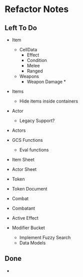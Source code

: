 # Refactor Notes

## Left To Do

-   Item
    -   CellData
        -   Effect
        -   Condition
        -   Melee
        -   Ranged
    -   Weapons
        -   Weapon Damage \*
-   Items
    -   Hide items inside containers
-   Actor
    -   Legacy Support?
-   Actors
-   GCS Functions

    -   Eval functions

-   Item Sheet
-   Actor Sheet
-   Token
-   Token Document
-   Combat
-   Combatant
-   Active Effect
-   Modifier Bucket
    -   Implement Fuzzy Search
    -   Data Models

## Done

-
